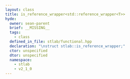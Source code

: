 ```yaml
---
layout: class
title: is_reference_wrapper<std::reference_wrapper<T>>
hyde:
  owner: sean-parent
  brief: __MISSING__
  tags:
    - class
  defined_in_file: stlab/functional.hpp
  declaration: "\nstruct stlab::is_reference_wrapper;"
  ctor: unspecified
  dtor: unspecified
  namespace:
    - stlab
    - v2_1_0
---
```

